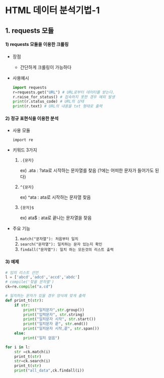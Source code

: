 # HTML 데이터 분석기법-1

## 1. requests 모듈



#### 1) requests 모듈을 이용한 크롤링

- 장점

  - 간단하게 크롤링이 가능하다

- 사용예시

  ```python
  import requests
  r=requests.get("URL") # URL로부터 데이터를 받는다.
  r.raise_for_status() # 접속하지 못한 경우 예외 발생
  print(r.status_code) # URL의 상태
  print(r.text) # URL의 내용을 txt 형태로 출력
  ```

#### 2) 정규 표현식을 이용한 분석

- 사용 모듈

  ``import re``

- 키워드 3가지

  1. ``.{문자}``

     ex) .ata : ?ata로 시작하는 문자열를 찾음 (?에는 어떠한 문자가 들어가도 된다)

  2. ``^{문자}``

     ex) ^ata : ata로 시작하는 문자열 찾음

  3. ``{문자}$``

     ex) ata$ : ata로 끝나는 문자열을 찾음

- 주요 기능
  1. ``match("문자열"): 처음부터 일치``
  2. ``search("문자열"): 일치하는 문자 있는지 확인``
  3. ``findall("문자열"): 일치 하는 모든것의 리스트 출력``

#### 3) 예제

```python
# 임의 리스트 선언
l = ['abcd','adcd','accd','abdc']
# compile('찾을 문자열')
ck=re.compile("a.cd")

# 일치하는 문자가 있을 경우 양식에 맞게 출력
def print_t(str):
    if str:
        print("일치문자",str.group())
        print("입력문자", str.string)
        print("일치문자 시작", str.start())
        print("일치문자 끝", str.end())
        print("일치문자 시작,끝", str.span())
    else:
        print("일치 없음")

for i in l:
    str =ck.match(i)
    print_t(str)
    str=ck.search(i)
    print_t(str)
    print("all_data",ck.findall(i))
```